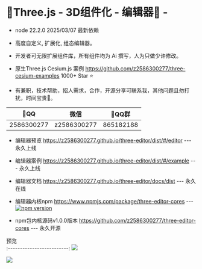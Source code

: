 # 🍃Three.js - 3D组件化 - 编辑器🍁 -

- node 22.2.0 2025/03/07 最新依赖

- 高度自定义, 扩展化, 组态编辑器。

- 开发者可无限扩展组件库，所有组件均为 Ai 撰写，人为只做少许修改。

- 原生Three.js Cesium.js 案例 https://github.com/z2586300277/three-cesium-examples 1000+ Star ⭐

- 有兼职，技术帮助，招人需求，合作，开源分享可联系我，其他问题且勿打扰，时间宝贵🍉。

 🐧QQ        |  微信        |  🐧QQ群         
:------------:|:---------:|:-----------:
2586300277 | z2586300277  |  865182188  

- 编辑器预览 https://z2586300277.github.io/three-editor/dist/#/editor --- 永久上线

- 编辑器案例 https://z2586300277.github.io/three-editor/dist/#/example --- 永久上线

- 编辑器文档 https://z2586300277.github.io/three-editor/docs/dist --- 永久在线

- 编辑器内核npm https://www.npmjs.com/package/three-editor-cores --- [![npm version](https://badge.fury.io/js/three-editor-cores.svg?type=Date)](https://www.npmjs.com/package/three-editor-cores) 

- npm包内核源码v1.0.0版本 https://github.com/z2586300277/three-editor-cores --- 永久开源

预览             
:-------------------------:
[![](https://z2586300277.github.io/three-editor/dist/home.png)](https://z2586300277.github.io/three-editor/dist)

<img src="https://profile-counter.glitch.me/z2586300277/count.svg" >